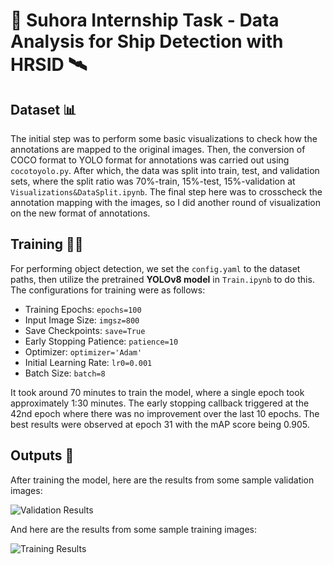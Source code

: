 # 🚢 Suhora Internship Task - Data Analysis for Ship Detection with HRSID 🛰️

## Dataset 📊
The initial step was to perform some basic visualizations to check how the annotations are mapped to the original images. Then, the conversion of COCO format to YOLO format for annotations was carried out using `cocotoyolo.py`. After which, the data was split into train, test, and validation sets, where the split ratio was 70%-train, 15%-test, 15%-validation at `Visualizations&DataSplit.ipynb`. The final step here was to crosscheck the annotation mapping with the images, so I did another round of visualization on the new format of annotations. 

## Training 🏋️‍♂️
For performing object detection, we set the `config.yaml` to the dataset paths, then utilize the pretrained **YOLOv8 model** in `Train.ipynb` to do this. The configurations for training were as follows:

- Training Epochs: `epochs=100`
- Input Image Size: `imgsz=800`
- Save Checkpoints: `save=True`
- Early Stopping Patience: `patience=10`
- Optimizer: `optimizer='Adam'`
- Initial Learning Rate: `lr0=0.001`
- Batch Size: `batch=8`

It took around 70 minutes to train the model, where a single epoch took approximately 1:30 minutes. The early stopping callback triggered at the 42nd epoch where there was no improvement over the last 10 epochs. The best results were observed at epoch 31 with the mAP score being 0.905.

## Outputs 📸
After training the model, here are the results from some sample validation images:

![Validation Results](https://github.com/Maatrika-P/Ship-Detection-in-SAR-Images/assets/135828608/6b5e370e-549f-4e02-8201-95a93eab4038)

And here are the results from some sample training images:

![Training Results](https://github.com/Maatrika-P/Ship-Detection-in-SAR-Images/assets/135828608/e97665a6-c930-479f-9486-3c7b91e351b6)
